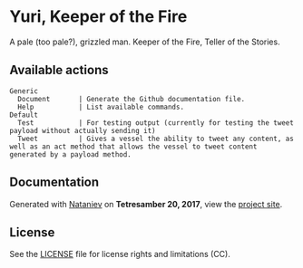 # Yuri, Keeper of the Fire
    
A pale (too pale?), grizzled man. Keeper of the Fire, Teller of the Stories.

## Available actions

```
Generic
  Document       | Generate the Github documentation file.
  Help           | List available commands.
Default
  Test           | For testing output (currently for testing the tweet payload without actually sending it)
  Tweet          | Gives a vessel the ability to tweet any content, as well as an act method that allows the vessel to tweet content generated by a payload method.
```

## Documentation

Generated with [Nataniev](http://wiki.xxiivv.com/Nataniev) on **Tetresamber 20, 2017**, view the [project site](jakofranko.github.io/vessel.yuri).

## License

See the [LICENSE](https://github.com/neauoire/License/README.md) file for license rights and limitations (CC).
